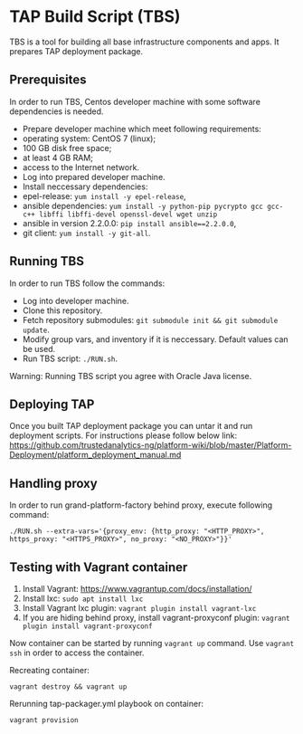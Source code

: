 # TAP Build Script (TBS)
TBS is a tool for building all base infrastructure components and apps. It prepares TAP deployment package.

## Prerequisites
In order to run TBS, Centos developer machine with some software dependencies is needed.

* Prepare developer machine which meet following requirements:
 * operating system: CentOS 7 (linux);
 * 100 GB disk free space;
 * at least 4 GB RAM;
 * access to the Internet network.
* Log into prepared developer machine.
* Install neccessary dependencies:
 * epel-release: `yum install -y epel-release`,
 * ansible dependencies: `yum install -y python-pip pycrypto gcc gcc-c++ libffi libffi-devel openssl-devel wget unzip`
 * ansible in version 2.2.0.0: `pip install ansible==2.2.0.0`,
 * git client: `yum install -y git-all`.

## Running TBS
In order to run TBS follow the commands:
* Log into developer machine.
* Clone this repository.
* Fetch repository submodules: `git submodule init && git submodule update`.
* Modify group vars, and inventory if it is neccessary. Default values can be used.
* Run TBS script: `./RUN.sh`.

Warning: Running TBS script you agree with Oracle Java license.

## Deploying TAP
Once you built TAP deployment package you can untar it and run deployment scripts. For instructions please follow below link:
https://github.com/trustedanalytics-ng/platform-wiki/blob/master/Platform-Deployment/platform_deployment_manual.md

## Handling proxy
In order to run grand-platform-factory behind proxy, execute following command:
```
./RUN.sh --extra-vars='{proxy_env: {http_proxy: "<HTTP_PROXY>", https_proxy: "<HTTPS_PROXY>", no_proxy: "<NO_PROXY>"}}'
```
## Testing with Vagrant container

1. Install Vagrant: https://www.vagrantup.com/docs/installation/
2. Install lxc: `sudo apt install lxc`
3. Install Vagrant lxc plugin: `vagrant plugin install vagrant-lxc`
4. If you are hiding behind proxy, install vagrant-proxyconf plugin: `vagrant plugin install vagrant-proxyconf`

Now container can be started by running `vagrant up` command. Use `vagrant ssh` in order to access the container.

Recreating container:
```
vagrant destroy && vagrant up
```
Rerunning tap-packager.yml playbook on container: 
```
vagrant provision
```

